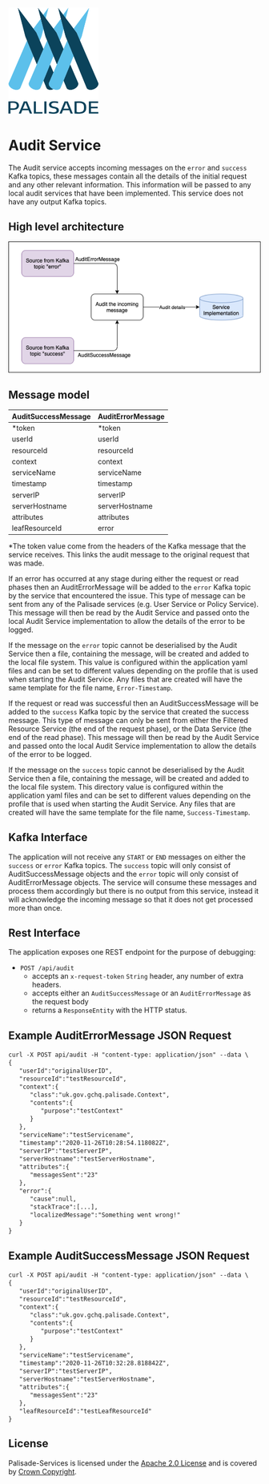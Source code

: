 <!---
Copyright 2018-2021 Crown Copyright

Licensed under the Apache License, Version 2.0 (the "License");
you may not use this file except in compliance with the License.
You may obtain a copy of the License at

  http://www.apache.org/licenses/LICENSE-2.0

Unless required by applicable law or agreed to in writing, software
distributed under the License is distributed on an "AS IS" BASIS,
WITHOUT WARRANTIES OR CONDITIONS OF ANY KIND, either express or implied.
See the License for the specific language governing permissions and
limitations under the License.
--->

# <img src="../logos/logo.svg" width="180">

# Audit Service

The Audit service accepts incoming messages on the `error` and `success` Kafka topics, these messages contain all the details of the initial request and any other relevant information. 
This information will be passed to any local audit services that have been implemented. This service does not have any output Kafka topics.

## High level architecture

<!--- 
See audit-service/doc/audit-service.drawio for the source of this diagram
--->
![Audit Service diagram](doc/audit-service.png)

## Message model

| AuditSuccessMessage | AuditErrorMessage | 
|:--------------------|:------------------|
| *token              | *token            |
| userId              | userId            | 
| resourceId          | resourceId        | 
| context             | context           | 
| serviceName         | serviceName       | 
| timestamp           | timestamp         | 
| serverIP            | serverIP          | 
| serverHostname      | serverHostname    |
| attributes          | attributes        |
| leafResourceId      | error             |

*The token value come from the headers of the Kafka message that the service receives. This links the audit message to the original request that was made.

If an error has occurred at any stage during either the request or read phases then an AuditErrorMessage will be added to the `error` Kafka topic by the service that encountered the issue. 
This type of message can be sent from any of the Palisade services (e.g. User Service or Policy Service).
This message will then be read by the Audit Service and passed onto the local Audit Service implementation to allow the details of the error to be logged.

If the message on the `error` topic cannot be deserialised by the Audit Service then a file, containing the message, will be created and added to the local file system.
This value is configured within the application yaml files and can be set to different values depending on the profile that is used when starting the Audit Service.
Any files that are created will have the same template for the file name, `Error-Timestamp`.

If the request or read was successful then an AuditSuccessMessage will be added to the `success` Kafka topic by the service that created the success message. 
This type of message can only be sent from either the Filtered Resource Service (the end of the request phase), or the Data Service (the end of the read phase).
This message will then be read by the Audit Service and passed onto the local Audit Service implementation to allow the details of the error to be logged.

If the message on the `success` topic cannot be deserialised by the Audit Service then a file, containing the message, will be created and added to the local file system.
This directory value is configured within the application yaml files and can be set to different values depending on the profile that is used when starting the Audit Service.
Any files that are created will have the same template for the file name, `Success-Timestamp`.

## Kafka Interface

The application will not receive any `START` or `END` messages on either the `success` or `error` Kafka topics. The `success` topic will only consist of AuditSuccessMessage objects and the `error` topic will only consist of AuditErrorMessage objects. The
service will consume these messages and process them accordingly but there is no output from this service, instead it will acknowledge the incoming message so that it does not get processed more than once.

## Rest Interface

The application exposes one REST endpoint for the purpose of debugging:

* `POST /api/audit`
    - accepts an `x-request-token` `String` header, any number of extra headers.
    - accepts either an `AuditSuccessMessage` or an `AuditErrorMessage` as the request body
    - returns a `ResponseEntity` with the HTTP status.

## Example AuditErrorMessage JSON Request

```
curl -X POST api/audit -H "content-type: application/json" --data \
{
   "userId":"originalUserID",
   "resourceId":"testResourceId",
   "context":{
      "class":"uk.gov.gchq.palisade.Context",
      "contents":{
         "purpose":"testContext"
      }
   },
   "serviceName":"testServicename",
   "timestamp":"2020-11-26T10:28:54.118082Z",
   "serverIP":"testServerIP",
   "serverHostname":"testServerHostname",
   "attributes":{
      "messagesSent":"23"
   },
   "error":{
      "cause":null,
      "stackTrace":[...],
      "localizedMessage":"Something went wrong!"
   }
}
```

## Example AuditSuccessMessage JSON Request

```
curl -X POST api/audit -H "content-type: application/json" --data \
{
   "userId":"originalUserID",
   "resourceId":"testResourceId",
   "context":{
      "class":"uk.gov.gchq.palisade.Context",
      "contents":{
         "purpose":"testContext"
      }
   },
   "serviceName":"testServicename",
   "timestamp":"2020-11-26T10:32:28.818842Z",
   "serverIP":"testServerIP",
   "serverHostname":"testServerHostname",
   "attributes":{
      "messagesSent":"23"
   },
   "leafResourceId":"testLeafResourceId"
}
```

## License

Palisade-Services is licensed under the [Apache 2.0 License](https://www.apache.org/licenses/LICENSE-2.0) and is covered by [Crown Copyright](https://www.nationalarchives.gov.uk/information-management/re-using-public-sector-information/copyright-and-re-use/crown-copyright/).
